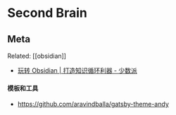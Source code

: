 Second Brain
===

## Meta

Related: [[obsidian]]


- [玩转 Obsidian | 打造知识循环利器 - 少数派](https://sspai.com/post/62414)


#### 模板和工具

- https://github.com/aravindballa/gatsby-theme-andy